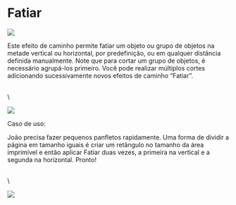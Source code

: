 # Fatiar

![](https://lh3.googleusercontent.com/eGJChj2h0L\_LPQgwq9VH\_UJUpR7MRRChHtVwMNzXUm4wfV1xz3hswxUvRBgULiwAmA7mHtH6H16EPsNX-Lch5DO4ihcX-i3rJcSrjSZE6Idmm7imkQth-vbxSzrdgcHwfLZeQSuUL-UgrM2X4w)

Este efeito de caminho permite fatiar um objeto ou grupo de objetos na metade vertical ou horizontal, por predefinição, ou em qualquer distância definida manualmente. Note que para cortar um grupo de objetos, é necessário agrupá-los primeiro. Você pode realizar múltiplos cortes adicionando sucessivamente novos efeitos de caminho “Fatiar”.&#x20;

\
\


![](https://lh3.googleusercontent.com/\_kU6C5xD8L141H-4yXXpmocQH0y6fAc5vHQgm9jcy4MCxMdUJpqxDngfzJ\_kggKDV9d5wHzHf-Ci1Ng2rAWdBruiHkRQpLS7zM-6icDEzwsA9EBh1uz3hrdOF7BZKoTaK9tUOUy0YupK49E\_1A)



Caso de uso:

João precisa fazer pequenos panfletos rapidamente. Uma forma de dividir a página em tamanho iguais é criar um retângulo no tamanho da área imprimível e então aplicar Fatiar duas vezes, a primeira na vertical e a segunda na horizontal. Pronto!

\
\


![](https://lh4.googleusercontent.com/dofJLdPhp9vwPL0XqVyRslZivpbSJJ-OVJ8Q3b0saDIA218\_Kjvp3W2pxm4SFmfvwzQr\_2vhGOcvkZqYWloSQ5NLMUXZMCj5pXRyiX2jRiVlTmFtCas3xi-n3xwk9doghEkxPxkq9V4dcXjzww)
